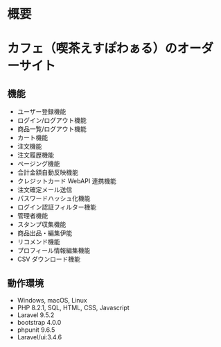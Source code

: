 # 概要
# カフェ（喫茶えすぽわぁる）のオーダーサイト
## 機能
-   ユーザー登録機能
-   ログイン/ログアウト機能
-   商品一覧/ログアウト機能
-   カート機能
-   注文機能
-   注文履歴機能
-   ページング機能
-   合計金額自動反映機能
-   クレジットカード WebAPI 連携機能
-   注文確定メール送信
-   パスワードハッシュ化機能
-   ログイン認証フィルター機能
-   管理者機能
-   スタンプ収集機能
-   商品出品・編集伊能
-   リコメンド機能
-   プロフィール情報編集機能
-   CSV ダウンロード機能
## 動作環境
-   Windows, macOS, Linux
-   PHP 8.2.1, SQL, HTML, CSS, Javascript
-   Laravel 9.5.2
-   bootstrap 4.0.0
-   phpunit 9.6.5
-   Laravel/ui:3.4.6